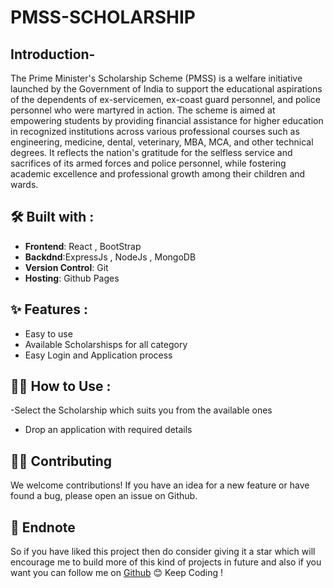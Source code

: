 # PMSS-SCHOLARSHIP
## Introduction-
The Prime Minister's Scholarship Scheme (PMSS) is a welfare initiative launched by the Government of India to support the educational aspirations of the dependents of ex-servicemen, ex-coast guard personnel, and police personnel who were martyred in action. The scheme is aimed at empowering students by providing financial assistance for higher education in recognized institutions across various professional courses such as engineering, medicine, dental, veterinary, MBA, MCA, and other technical degrees. It reflects the nation's gratitude for the selfless service and sacrifices of its armed forces and police personnel, while fostering academic excellence and professional growth among their children and wards.

## 🛠️ Built with :
- **Frontend**: React , BootStrap
- **Backdnd**:ExpressJs , NodeJs , MongoDB
- **Version Control**: Git
- **Hosting**:  Github Pages


## ✨ Features :
- Easy to use 
- Available Scholarshisps for all category
- Easy Login and Application process

## 👨‍💻 How to Use :
-Select the Scholarship which suits you from the available ones
- Drop an application with required details

## 🤝🏼 Contributing

We welcome contributions! If you have an idea for a new feature or have found a bug, please open an issue on Github. 

## 📝 Endnote
So if you have liked this project then do consider giving it a star which will encourage me to build more of this kind of projects in future and also if you want you can follow me on [Github](https://github.com/webdevbysubha) 😊
Keep Coding !
